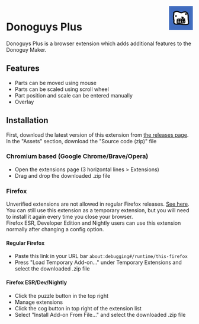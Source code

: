 <img align="right" src="icon.png" height=64>  

# Donoguys Plus
Donoguys Plus is a browser extension which adds additional features to the Donoguy Maker.  
## Features
* Parts can be moved using mouse
* Parts can be scaled using scroll wheel
* Part position and scale can be entered manually
* Overlay 
## Installation
First, download the latest version of this extension from [the releases page](https://github.com/ryhon0/donoguysplus/releases).  
In the "Assets" section, download the "Source code (zip)" file
### Chromium based (Google Chrome/Brave/Opera)
* Open the extensions page (3 horizontal lines > Extensions)
* Drag and drop the downloaded .zip file
### Firefox
Unverified extensions are not allowed in regular Firefox releases. [See here](https://support.mozilla.org/en-US/kb/add-on-signing-in-firefox?as=u&utm_source=inproduct#w_what-are-my-options-if-i-want-to-use-an-unsigned-add-on-advanced-users).  
You can still use this extension as a temporary extension, but you will need to install it again every time you close your browser.  
Firefox ESR, Developer Edition and Nightly users can use this extension normally after changing a config option.
#### Regular Firefox
* Paste this link in your URL bar `about:debugging#/runtime/this-firefox`
* Press "Load Temporary Add-on..." under Temporary Extensions and select the downloaded .zip file
#### Firefox ESR/Dev/Nightly
* Click the puzzle button in the top right
* Manage extensions
* Click the cog button in top right of the extension list
* Select "Install Add-on From File..." and select the downloaded .zip file